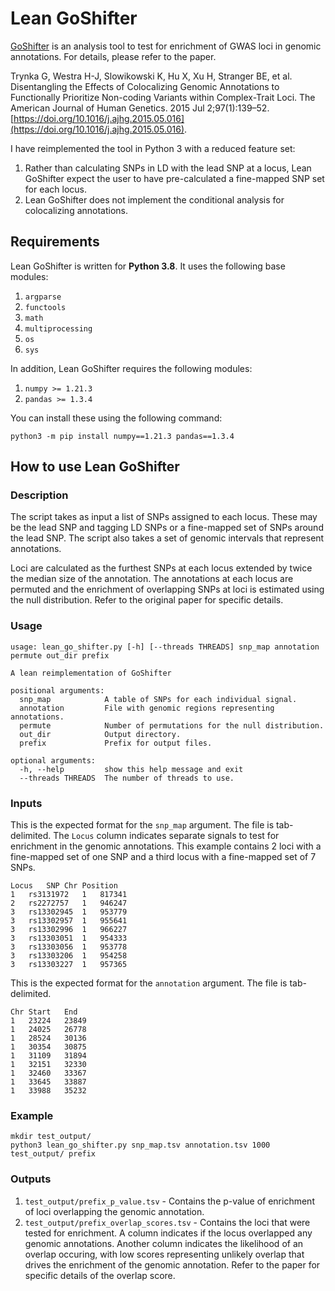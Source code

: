 # Lean GoShifter

[GoShifter](https://github.com/immunogenomics/goshifter) is an analysis tool to test for enrichment of GWAS loci in genomic annotations. For details, please refer to the paper.

Trynka G, Westra H-J, Slowikowski K, Hu X, Xu H, Stranger BE, et al. Disentangling the Effects of Colocalizing Genomic Annotations to Functionally Prioritize Non-coding Variants within Complex-Trait Loci. The American Journal of Human Genetics. 2015 Jul 2;97(1):139–52. 
[https://doi.org/10.1016/j.ajhg.2015.05.016](https://doi.org/10.1016/j.ajhg.2015.05.016).

I have reimplemented the tool in Python 3 with a reduced feature set:

1. Rather than calculating SNPs in LD with the lead SNP at a locus, Lean GoShifter expect the user to have pre-calculated a fine-mapped SNP set for each locus.
2. Lean GoShifter does not implement the conditional analysis for colocalizing annotations.

## Requirements

Lean GoShifter is written for **Python 3.8**. It uses the following base modules:

1. `argparse`
2. `functools`
3. `math`
4. `multiprocessing`
5. `os`
6. `sys`

In addition, Lean GoShifter requires the following modules:

1. `numpy >= 1.21.3`
2. `pandas >= 1.3.4`

You can install these using the following command:

```
python3 -m pip install numpy==1.21.3 pandas==1.3.4
```

## How to use Lean GoShifter

### Description

The script takes as input a list of SNPs assigned to each locus. These may be the lead SNP and tagging LD SNPs or a fine-mapped set of SNPs around the lead SNP. The script also takes a set of genomic intervals that represent annotations.

Loci are calculated as the furthest SNPs at each locus extended by twice the median size of the annotation. The annotations at each locus are permuted and the enrichment of overlapping SNPs at loci is estimated using the null distribution. Refer to the original paper for specific details.

### Usage

```
usage: lean_go_shifter.py [-h] [--threads THREADS] snp_map annotation permute out_dir prefix

A lean reimplementation of GoShifter

positional arguments:
  snp_map            A table of SNPs for each individual signal.
  annotation         File with genomic regions representing annotations.
  permute            Number of permutations for the null distribution.
  out_dir            Output directory.
  prefix             Prefix for output files.

optional arguments:
  -h, --help         show this help message and exit
  --threads THREADS  The number of threads to use.
```

### Inputs

This is the expected format for the `snp_map` argument. The file is tab-delimited. The `Locus` column indicates separate signals to test for enrichment in the genomic annotations. This example contains 2 loci with a fine-mapped set of one SNP and a third locus with a fine-mapped set of 7 SNPs.

```
Locus	SNP	Chr	Position
1	rs3131972	1	817341
2	rs2272757	1	946247
3	rs13302945	1	953779
3	rs13302957	1	955641
3	rs13302996	1	966227
3	rs13303051	1	954333
3	rs13303056	1	953778
3	rs13303206	1	954258
3	rs13303227	1	957365
```

This is the expected format for the `annotation` argument. The file is tab-delimited.

```
Chr	Start	End
1	23224	23849
1	24025	26778
1	28524	30136
1	30354	30875
1	31109	31894
1	32151	32330
1	32460	33367
1	33645	33887
1	33988	35232
```

### Example

```
mkdir test_output/
python3 lean_go_shifter.py snp_map.tsv annotation.tsv 1000 test_output/ prefix
```

### Outputs

1. `test_output/prefix_p_value.tsv` - Contains the p-value of enrichment of loci overlapping the genomic annotation.
2. `test_output/prefix_overlap_scores.tsv` - Contains the loci that were tested for enrichment. A column indicates if the locus overlapped any genomic annotations. Another column indicates the likelihood of an overlap occuring, with low scores representing unlikely overlap that drives the enrichment of the genomic annotation. Refer to the paper for specific details of the overlap score.
